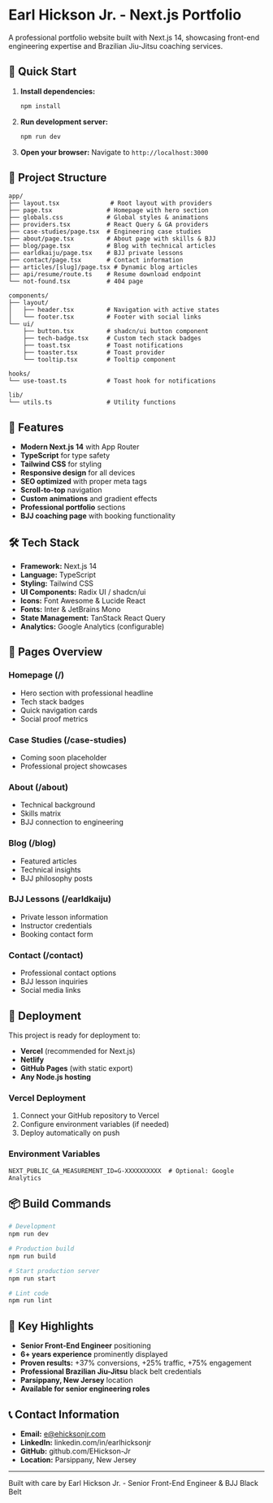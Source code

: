 # Earl Hickson Jr. - Next.js Portfolio

A professional portfolio website built with Next.js 14, showcasing front-end engineering expertise and Brazilian Jiu-Jitsu coaching services.

## 🚀 Quick Start

1. **Install dependencies:**
   ```bash
   npm install
   ```

2. **Run development server:**
   ```bash
   npm run dev
   ```

3. **Open your browser:**
   Navigate to `http://localhost:3000`

## 📁 Project Structure

```
app/
├── layout.tsx              # Root layout with providers
├── page.tsx               # Homepage with hero section
├── globals.css            # Global styles & animations
├── providers.tsx          # React Query & GA providers
├── case-studies/page.tsx  # Engineering case studies
├── about/page.tsx         # About page with skills & BJJ
├── blog/page.tsx          # Blog with technical articles
├── earldkaiju/page.tsx    # BJJ private lessons
├── contact/page.tsx       # Contact information
├── articles/[slug]/page.tsx # Dynamic blog articles
├── api/resume/route.ts    # Resume download endpoint
└── not-found.tsx          # 404 page

components/
├── layout/
│   ├── header.tsx         # Navigation with active states
│   └── footer.tsx         # Footer with social links
└── ui/
    ├── button.tsx         # shadcn/ui button component
    ├── tech-badge.tsx     # Custom tech stack badges
    ├── toast.tsx          # Toast notifications
    ├── toaster.tsx        # Toast provider
    └── tooltip.tsx        # Tooltip component

hooks/
└── use-toast.ts           # Toast hook for notifications

lib/
└── utils.ts               # Utility functions
```

## 🎨 Features

- **Modern Next.js 14** with App Router
- **TypeScript** for type safety
- **Tailwind CSS** for styling
- **Responsive design** for all devices
- **SEO optimized** with proper meta tags
- **Scroll-to-top** navigation
- **Custom animations** and gradient effects
- **Professional portfolio** sections
- **BJJ coaching page** with booking functionality

## 🛠️ Tech Stack

- **Framework:** Next.js 14
- **Language:** TypeScript
- **Styling:** Tailwind CSS
- **UI Components:** Radix UI / shadcn/ui
- **Icons:** Font Awesome & Lucide React
- **Fonts:** Inter & JetBrains Mono
- **State Management:** TanStack React Query
- **Analytics:** Google Analytics (configurable)

## 📝 Pages Overview

### Homepage (/)
- Hero section with professional headline
- Tech stack badges
- Quick navigation cards
- Social proof metrics

### Case Studies (/case-studies)
- Coming soon placeholder
- Professional project showcases

### About (/about)
- Technical background
- Skills matrix
- BJJ connection to engineering

### Blog (/blog)
- Featured articles
- Technical insights
- BJJ philosophy posts

### BJJ Lessons (/earldkaiju)
- Private lesson information
- Instructor credentials
- Booking contact form

### Contact (/contact)
- Professional contact options
- BJJ lesson inquiries
- Social media links

## 🚀 Deployment

This project is ready for deployment to:

- **Vercel** (recommended for Next.js)
- **Netlify**
- **GitHub Pages** (with static export)
- **Any Node.js hosting**

### Vercel Deployment
1. Connect your GitHub repository to Vercel
2. Configure environment variables (if needed)
3. Deploy automatically on push

### Environment Variables
```env
NEXT_PUBLIC_GA_MEASUREMENT_ID=G-XXXXXXXXXX  # Optional: Google Analytics
```

## 📦 Build Commands

```bash
# Development
npm run dev

# Production build
npm run build

# Start production server
npm run start

# Lint code
npm run lint
```

## 🎯 Key Highlights

- **Senior Front-End Engineer** positioning
- **6+ years experience** prominently displayed
- **Proven results:** +37% conversions, +25% traffic, +75% engagement
- **Professional Brazilian Jiu-Jitsu** black belt credentials
- **Parsippany, New Jersey** location
- **Available for senior engineering roles**

## 📞 Contact Information

- **Email:** e@ehicksonjr.com
- **LinkedIn:** linkedin.com/in/earlhicksonjr
- **GitHub:** github.com/EHickson-Jr
- **Location:** Parsippany, New Jersey

---

Built with care by Earl Hickson Jr. - Senior Front-End Engineer & BJJ Black Belt